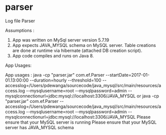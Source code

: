 # parser
Log file Parser

Assumptions :

1) App was written on MySql server version 5.7.19
2) App expects JAVA_MYSQL schema on MySQL server. Table creations are done at runtime via hibernate (attached DB creation script).
3) App code compiles and runs on Java 8.

App Usages:

App usages :
java -cp "parser.jar" com.ef.Parser --startDate=2017-01-01.13:00:00 --duration=hourly --threshold=100 --accesslog=/Users/pdewanga/sourcecode/java_mysql/src/main/resources/access.log --mysqlusername=root --mysqlpassword=admin --mysqlconnectionurl=jdbc:mysql://localhost:3306/JAVA_MYSQL
 or 
java -cp "parser.jar" com.ef.Parser --accesslog=/Users/pdewanga/sourcecode/java_mysql/src/main/resources/access.log --mysqlusername=root --mysqlpassword=admin --mysqlconnectionurl=jdbc:mysql://localhost:3306/JAVA_MYSQL
Please ensure that your MySQL server is running
Please ensure that your MySQL server has JAVA_MYSQL schema
